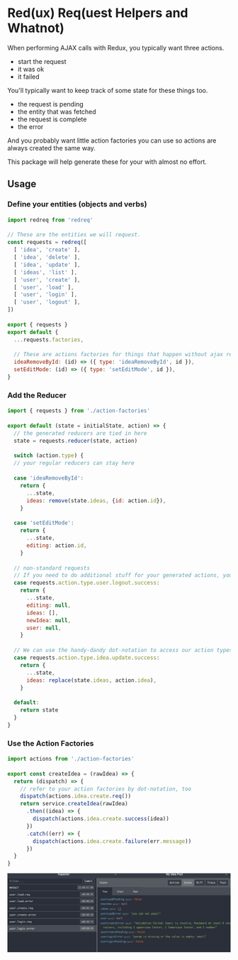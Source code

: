 # Red(ux) Req(uest Helpers and Whatnot)

When performing AJAX calls with Redux, you typically want three actions.

* start the request
* it was ok
* it failed

You'll typically want to keep track of some state for these things too.

* the request is pending
* the entity that was fetched
* the request is complete
* the error

And you probably want little action factories you can use so actions are always
created the same way.

This package will help generate these for your with almost no effort.


## Usage


### Define your entities (objects and verbs)

```js
import redreq from 'redreq'

// These are the entities we will request.
const requests = redreq([
  [ 'idea', 'create' ],
  [ 'idea', 'delete' ],
  [ 'idea', 'update' ],
  [ 'ideas', 'list' ],
  [ 'user', 'create' ],
  [ 'user', 'load' ],
  [ 'user', 'login' ],
  [ 'user', 'logout' ],
])

export { requests }
export default {
  ...requests.factories,

  // These are actions factories for things that happen without ajax requests.
  ideaRemoveById: (id) => ({ type: 'ideaRemoveById', id }),
  setEditMode: (id) => ({ type: 'setEditMode', id }),
}
```


### Add the Reducer

```js
import { requests } from './action-factories'

export default (state = initialState, action) => {
  // the generated reducers are tied in here
  state = requests.reducer(state, action)

  switch (action.type) {
  // your regular reducers can stay here

  case 'ideaRemoveById':
    return {
      ...state,
      ideas: remove(state.ideas, {id: action.id}),
    }

  case 'setEditMode':
    return {
      ...state,
      editing: action.id,
    }

  // non-standard requests
  // If you need to do additional stuff for your generated actions, you can!
  case requests.action.type.user.logout.success:
    return {
      ...state,
      editing: null,
      ideas: [],
      newIdea: null,
      user: null,
    }

  // We can use the handy-dandy dot-notation to access our action types.
  case requests.action.type.idea.update.success:
    return {
      ...state,
      ideas: replace(state.ideas, action.idea),
    }

  default:
    return state
  }
}
```

### Use the Action Factories

```js
import actions from './action-factories'

export const createIdea = (rawIdea) => {
  return (dispatch) => {
    // refer to your action factories by dot-notation, too
    dispatch(actions.idea.create.req())
    return service.createIdea(rawIdea)
      .then((idea) => {
        dispatch(actions.idea.create.success(idea))
      })
      .catch((err) => {
        dispatch(actions.idea.create.failure(err.message))
      })
  }
}
```

![screenshot](./screenshot.png)
